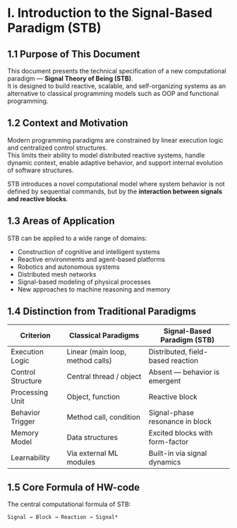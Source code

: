 # I. Introduction to the Signal-Based Paradigm (STB)

## 1.1 Purpose of This Document

This document presents the technical specification of a new computational paradigm — **Signal Theory of Being (STB)**.  
It is designed to build reactive, scalable, and self-organizing systems as an alternative to classical programming models such as OOP and functional programming.

## 1.2 Context and Motivation

Modern programming paradigms are constrained by linear execution logic and centralized control structures.  
This limits their ability to model distributed reactive systems, handle dynamic context, enable adaptive behavior, and support internal evolution of software structures.

STB introduces a novel computational model where system behavior is not defined by sequential commands, but by the **interaction between signals and reactive blocks**.

## 1.3 Areas of Application

STB can be applied to a wide range of domains:

* Construction of cognitive and intelligent systems  
* Reactive environments and agent-based platforms  
* Robotics and autonomous systems  
* Distributed mesh networks  
* Signal-based modeling of physical processes  
* New approaches to machine reasoning and memory

## 1.4 Distinction from Traditional Paradigms

| Criterion             | Classical Paradigms          | Signal-Based Paradigm (STB)          |
|-----------------------|-------------------------------|--------------------------------------|
| Execution Logic       | Linear (main loop, method calls) | Distributed, field-based reaction   |
| Control Structure     | Central thread / object        | Absent — behavior is emergent       |
| Processing Unit       | Object, function               | Reactive block                      |
| Behavior Trigger      | Method call, condition         | Signal-phase resonance in block     |
| Memory Model          | Data structures                | Excited blocks with form-factor     |
| Learnability          | Via external ML modules        | Built-in via signal dynamics        |

## 1.5 Core Formula of HW-code

The central computational formula of STB:

```text
Signal → Block → Reaction → Signal*
